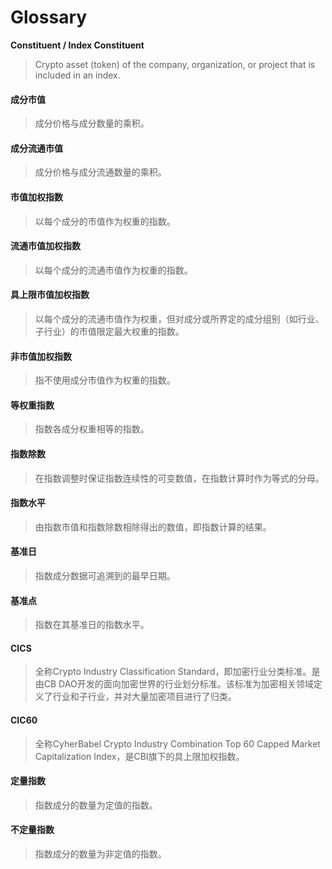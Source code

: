 # Glossary

**Constituent / Index Constituent**

> Crypto asset (token) of the company, organization, or project that is included in an index.

#### 成分市值

> 成分价格与成分数量的乘积。

#### 成分流通市值

> 成分价格与成分流通数量的乘积。

#### 市值加权指数

> 以每个成分的市值作为权重的指数。

#### 流通市值加权指数

> 以每个成分的流通市值作为权重的指数。

#### 具上限市值加权指数

> 以每个成分的流通市值作为权重，但对成分或所界定的成分组别（如行业、子行业）的市值限定最大权重的指数。

#### 非市值加权指数

> 指不使用成分市值作为权重的指数。

#### 等权重指数

> 指数各成分权重相等的指数。

#### 指数除数

> 在指数调整时保证指数连续性的可变数值，在指数计算时作为等式的分母。

#### 指数水平

> 由指数市值和指数除数相除得出的数值，即指数计算的结果。

#### 基准日

> 指数成分数据可追溯到的最早日期。

#### 基准点

> 指数在其基准日的指数水平。

#### CICS

> 全称Crypto Industry Classification Standard，即加密行业分类标准。是由CB DAO开发的面向加密世界的行业划分标准。该标准为加密相关领域定义了行业和子行业，并对大量加密项目进行了归类。

#### CIC60

> 全称CyherBabel Crypto Industry Combination Top 60 Capped Market Capitalization Index，是CBI旗下的具上限加权指数。

#### 定量指数

> 指数成分的数量为定值的指数。

#### 不定量指数

> 指数成分的数量为非定值的指数。
